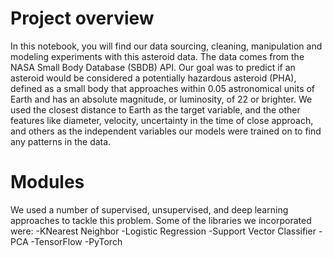 # Project overview
In this notebook, you will find our data sourcing, cleaning, manipulation and modeling experiments with this asteroid data. The data comes from the NASA Small Body Database (SBDB) API. Our goal was to predict if an asteroid would be considered a potentially hazardous asteroid (PHA), defined as a small body that approaches within 0.05 astronomical units of Earth and has an absolute magnitude, or luminosity, of 22 or brighter. We used the closest distance to Earth as the target variable, and the other features like diameter, velocity, uncertainty in the time of close approach, and others as the independent variables our models were trained on to find any patterns in the data.

# Modules
We used a number of supervised, unsupervised, and deep learning approaches to tackle this problem. Some of the libraries we incorporated were:
-KNearest Neighbor
-Logistic Regression
-Support Vector Classifier
-PCA
-TensorFlow
-PyTorch
